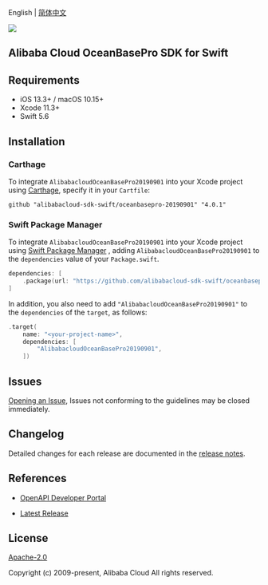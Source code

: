 English | [简体中文](README-CN.md)

![](https://aliyunsdk-pages.alicdn.com/icons/AlibabaCloud.svg)

## Alibaba Cloud OceanBasePro SDK for Swift

## Requirements

- iOS 13.3+ / macOS 10.15+
- Xcode 11.3+
- Swift 5.6

## Installation

### Carthage

To integrate `AlibabacloudOceanBasePro20190901` into your Xcode project using [Carthage](https://github.com/Carthage/Carthage), specify it in your `Cartfile`:

```ogdl
github "alibabacloud-sdk-swift/oceanbasepro-20190901" "4.0.1"
```

### Swift Package Manager

To integrate `AlibabacloudOceanBasePro20190901` into your Xcode project using [Swift Package Manager](https://swift.org/package-manager/) , adding `AlibabacloudOceanBasePro20190901` to the `dependencies` value of your `Package.swift`.

```swift
dependencies: [
    .package(url: "https://github.com/alibabacloud-sdk-swift/oceanbasepro-20190901.git", from: "4.0.1")
]
```

In addition, you also need to add `"AlibabacloudOceanBasePro20190901"` to the `dependencies` of the `target`, as follows:

```swift
.target(
    name: "<your-project-name>",
    dependencies: [
        "AlibabacloudOceanBasePro20190901",
    ])
```

## Issues

[Opening an Issue](https://github.com/alibabacloud-sdk-swift/oceanbasepro-20190901/issues/new), Issues not conforming to the guidelines may be closed immediately.

## Changelog

Detailed changes for each release are documented in the [release notes](./ChangeLog.txt).

## References

* [OpenAPI Developer Portal](https://next.api.alibabacloud.com/home)
- [Latest Release](https://github.com/alibabacloud-sdk-swift/oceanbasepro-20190901)

## License

[Apache-2.0](http://www.apache.org/licenses/LICENSE-2.0)

Copyright (c) 2009-present, Alibaba Cloud All rights reserved.
